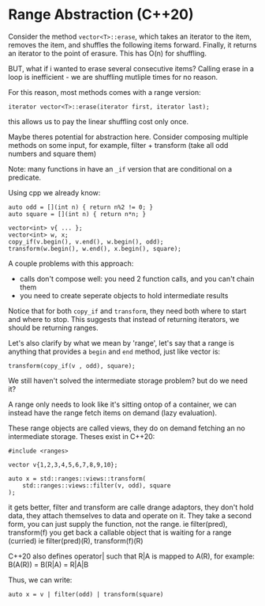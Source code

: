
# Range Abstraction (C++20)

Consider the method `vector<T>::erase`, which takes an iterator to the item,
removes the item, and shuffles the following items forward. Finally, it returns
an iterator to the point of erasure. This has O(n) for shuffling.

BUT, what if i wanted to erase several consecutive items? Calling erase in a
loop is inefficient - we are shuffling mutliple times for no reason.

For this reason, most methods comes with a range version:
```
iterator vector<T>::erase(iterator first, iterator last);
```
this allows us to pay the linear shuffling cost only once.

Maybe theres potential for abstraction here.
Consider composing multiple methods on some input, for example, filter +
transform (take all odd numbers and square them)

Note: many functions in <algorithm> have an `_if` version that are conditional
on a predicate.

Using cpp we already know:
```
auto odd = [](int n) { return n%2 != 0; }
auto square = [](int n) { return n*n; }

vector<int> v{ ... };
vector<int> w, x;
copy_if(v.begin(), v.end(), w.begin(), odd);
transform(w.begin(), w.end(), x.begin(), square);
```

A couple problems with this approach:
- calls don't compose well: you need 2 function calls, and you can't chain them
- you need to create seperate objects to hold intermediate results

Notice that for both `copy_if` and `transform`, they need both where to start
and where to stop. This suggests that instead of returning iterators, we should
be returning ranges.

Let's also clarify by what we mean by 'range', let's say that a range is
anything that provides a `begin` and `end` method, just like vector is:
```
transform(copy_if(v , odd), square);
```

We still haven't solved the intermediate storage problem? but do we need it?

A range only needs to look like it's sitting ontop of a container, we can
instead have the range fetch items on demand (lazy evaluation).

These range objects are called views, they do on demand fetching an no
intermediate storage. Theses exist in C++20:
```
#include <ranges>

vector v{1,2,3,4,5,6,7,8,9,10};

auto x = std::ranges::views::transform(
    std::ranges::views::filter(v, odd), square
);
```

it gets better, filter and transform are calle drange adaptors, they don't hold
data, they attach themselves to data and operate on it. They take a second
form, you can just supply the function, not the range.
    ie filter(pred), transform(f)
you get back a callable object that is waiting for a range (curried)
    ie filter(pred)(R), transform(f)(R)

C++20 also defines operator| such that R|A is mapped to A(R), for example:
    B(A(R)) = B(R|A) = R|A|B

Thus, we can write:
```
auto x = v | filter(odd) | transform(square)
```

